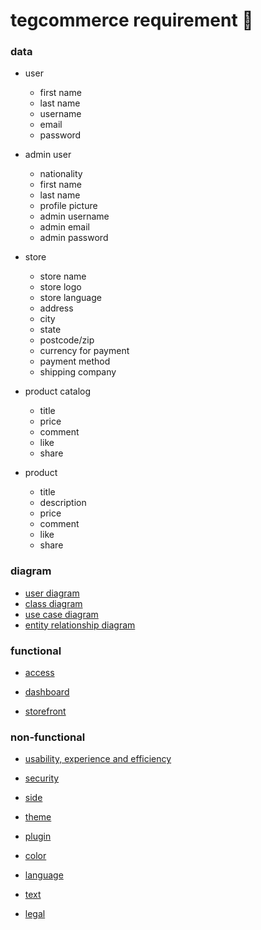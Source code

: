 # tegcommerce requirement 🧠

### data

* user
  * first name
  * last name
  * username
  * email
  * password

* admin user
  * nationality
  * first name
  * last name
  * profile picture
  * admin username
  * admin email
  * admin password

* store
  * store name
  * store logo
  * store language
  * address
  * city
  * state
  * postcode/zip
  * currency for payment
  * payment method
  * shipping company

* product catalog
  * title
  * price
  * comment
  * like
  * share

* product
  * title
  * description
  * price
  * comment
  * like
  * share

### diagram
* [user diagram](https://www.draw.io/?lightbox=1&target=blank&highlight=0000ff&edit=_blank&layers=1&nav=1&title=diagrama4.xml#Uhttps%3A%2F%2Fraw.githubusercontent.com%2Ftegcommerce%2Ftegcommerce-requirement%2Fmaster%2Fdiagrama4.xml)
* [class diagram](https://www.draw.io/?lightbox=1&target=blank&highlight=0000ff&edit=_blank&layers=1&nav=1&title=diagrama4.xml#Uhttps%3A%2F%2Fraw.githubusercontent.com%2Ftegcommerce%2Ftegcommerce-requirement%2Fmaster%2Fdiagrama4.xml)
* [use case diagram](https://www.draw.io/?lightbox=1&target=blank&highlight=0000ff&edit=_blank&layers=1&nav=1&title=diagrama4.xml#Uhttps%3A%2F%2Fraw.githubusercontent.com%2Ftegcommerce%2Ftegcommerce-requirement%2Fmaster%2Fdiagrama4.xml)
* [entity relationship diagram](https://www.draw.io/?lightbox=1&target=blank&highlight=0000ff&edit=_blank&layers=1&nav=1&title=diagrama4.xml#Uhttps%3A%2F%2Fraw.githubusercontent.com%2Ftegcommerce%2Ftegcommerce-requirement%2Fmaster%2Fdiagrama4.xml)
  
### functional

* [access](https://github.com/tegcommerce/tegcommerce-requirement/blob/master/page/access.md)

* [dashboard](https://github.com/tegcommerce/tegcommerce-requirement/blob/master/page/dashboard.md)

* [storefront](https://github.com/tegcommerce/tegcommerce-requirement/blob/master/page/storefront.md)
   
### non-functional

* [usability, experience and efficiency](https://github.com/tegcommerce/tegcommerce-requirement/blob/master/page/usability-experience-efficiency.md)
  
* [security](https://github.com/tegcommerce/tegcommerce-requirement/blob/master/page/security.md)

* [side](https://github.com/tegcommerce/tegcommerce-requirement/blob/master/page/side.md)

* [theme](https://github.com/tegcommerce/tegcommerce-requirement/blob/master/page/theme.md)

* [plugin](https://github.com/tegcommerce/tegcommerce-requirement/blob/master/page/plugin.md)
  
* [color](https://github.com/tegcommerce/tegcommerce-requirement/blob/master/page/color.md)

* [language](https://github.com/tegcommerce/tegcommerce-requirement/blob/master/page/language.md)

* [text](https://github.com/tegcommerce/tegcommerce-requirement/blob/master/page/text.md)

* [legal](https://github.com/tegcommerce/tegcommerce-requirement/blob/master/page/legal.md)
